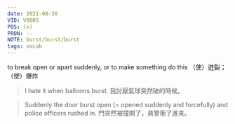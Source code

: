 ```yaml
---
date: 2021-08-30
VID: V0005
POS: (v)
PRON: --
NOTE: burst/burst/burst
tags: vocab
---
```


to break open or apart suddenly, or to make something do this （使）迸裂；（使）爆炸 

>I hate it when balloons burst. 我討厭氣球突然破的時候。 

>Suddenly the door burst open (= opened suddenly and forcefully) and police officers rushed in. 門突然被撞開了，員警衝了進來。  
